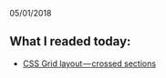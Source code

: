 05/01/2018

## What I readed today:

* [CSS Grid layout — crossed sections](https://medium.com/deemaze-software/css-grid-layout-crossed-sections-fca9e956e725)

